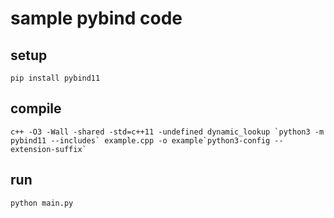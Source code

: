 # sample pybind code

## setup

```shell
pip install pybind11
```

## compile

```shell
c++ -O3 -Wall -shared -std=c++11 -undefined dynamic_lookup `python3 -m pybind11 --includes` example.cpp -o example`python3-config --extension-suffix`
```

## run

```shell
python main.py
```
